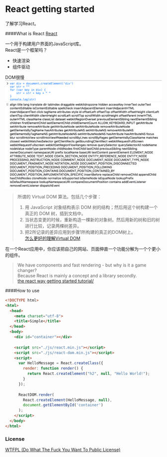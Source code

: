 # React getting started
了解学习React。

####What is React
[React](https://facebook.github.io/react/)

一个用于构建用户界面的JavaScript库。  
React是一个框架吗？

* 快速渲染
* 组件驱动

DOM很慢
![html-div](https://raw.githubusercontent.com/KaiZhang890/react-getting-started/master/html-div.png)

>所谓的 Virtual DOM 算法。包括几个步骤：  
>1. 用 JavaScript 对象结构表示 DOM 树的结构；然后用这个树构建一个真正的 DOM 树，插到文档中。  
>2. 当状态变更的时候，重新构造一棵新的对象树。然后用新的树和旧的树进行比较，记录两棵树差异。  
>3. 把2所记录的差异应用到步骤1所构建的真正的DOM树上。  
>[怎么更好的理解Virtual DOM](https://www.zhihu.com/question/29504639)

在一个React应用中，你应该把自己的网站、页面伸直一个功能分解为一个个更小的组件。

>We have components and fast rendering - but why is it a game changer?  
>Because React is mainly a concept and a library secondly.  
>[the react way getting started tutorial/](https://blog.risingstack.com/the-react-way-getting-started-tutorial/)

####How to use

```html
<!DOCTYPE html>
<html>
  <head>
    <meta charset="utf-8">
    <title>Simple</title>
  </head>
  <body>
    <div id="container"></div>

    <script src="./js/react.min.js"></script>
    <script src="./js/react-dom.min.js"></script>
    <script>
      var HelloMessage = React.createClass({
        render: function render() {
          return React.createElement("h2", null, "Hello World!");
        }
      });
      
      ReactDOM.render(
        React.createElement(HelloMessage, null),
        document.getElementById('container')
      );
    </script>
  </body>
</html>
```
    
### License
[WTFPL (Do What The Fuck You Want To Public License)](http://www.wtfpl.net)
